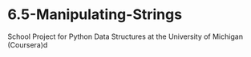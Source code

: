 # 6.5-Manipulating-Strings
School Project for Python Data Structures at the University of Michigan (Coursera)d
